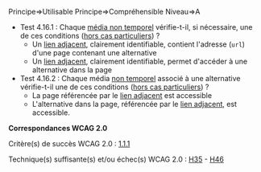 Principe=>Utilisable
Principe=>Compréhensible
Niveau=>A

*   Test 4.16.1 : Chaque [média non temporel](#mdia-non-temporel) vérifie-t-il, si nécessaire, une de ces conditions ([hors cas particuliers](#critre-416 "Cas particuliers pour le critère 4.16")) ?
    *   Un [lien adjacent](#lien), clairement identifiable, contient l'adresse (`url`) d'une page contenant une alternative
    *   Un [lien adjacent](#lien), clairement identifiable, permet d'accéder à une alternative dans la page
*   Test 4.16.2 : Chaque média [non temporel](#mdia-non-temporel) associé à une alternative vérifie-t-il une de ces conditions ([hors cas particuliers](#critre-416 "Cas particuliers pour le critère 4.16")) ?
    *   La page référencée par le [lien adjacent](#lien) est accessible
    *   L'alternative dans la page, référencée par le [lien adjacent](#lien), est accessible.

**Correspondances WCAG 2.0**

Critère(s) de succès WCAG 2.0 : [1.1.1](http://www.w3.org/Translations/WCAG20-fr/#text-equiv-all)

Technique(s) suffisante(s) et/ou échec(s) WCAG 2.0 : [H35](http://www.w3.org/TR/WCAG-TECHS/H35.html) - [H46](http://www.w3.org/TR/WCAG-TECHS/H46.html)
